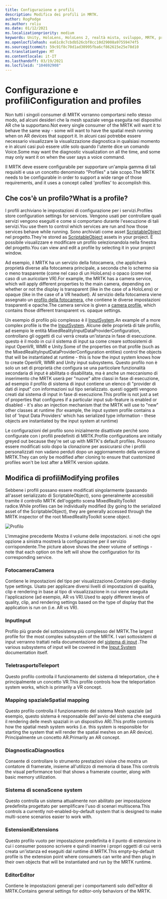 ```yaml
---
title: Configurazione e profili
description: Modifica dei profili in MRTK.
author: RogPodge
ms.author: roliu
ms.date: 01/12/2021
ms.localizationpriority: medium
keywords: Unity, HoloLens, HoloLens 2, realtà mista, sviluppo, MRTK, profilo MRTK
ms.openlocfilehash: ea61c8c7cbdb526cbf8cc10d29008a97559474f5
ms.sourcegitcommit: 59c91f8c70d1ad30995fba6cf862615e25e78d10
ms.translationtype: MT
ms.contentlocale: it-IT
ms.lasthandoff: 03/19/2021
ms.locfileid: "104692908"
---
```

# <a name="configuration-and-profiles"></a><span data-ttu-id="f4fb4-104">Configurazione e profili</span><span class="sxs-lookup"><span data-stu-id="f4fb4-104">Configuration and profiles</span></span>

<span data-ttu-id="f4fb4-105">Non tutti i singoli consumer di MRTK vorranno comportarsi nello stesso modo, ad alcuni desideri che la mesh spaziale venga eseguita nei dispositivi AR che la supportano.</span><span class="sxs-lookup"><span data-stu-id="f4fb4-105">Not every single consumer of the MRTK will want it to behave the same way - some will want to have the spatial mesh running when on AR devices that support it.</span></span> <span data-ttu-id="f4fb4-106">In alcuni casi potrebbe essere necessario visualizzare la visualizzazione diagnostica in qualsiasi momento e in alcuni casi può essere utile solo quando l'utente dice un comando Voice.</span><span class="sxs-lookup"><span data-stu-id="f4fb4-106">Some may want the diagnostic visualization on all the time, and some may only want it on when the user says a voice command.</span></span>

<span data-ttu-id="f4fb4-107">Il MRTK deve essere configurabile per supportare un'ampia gamma di tali requisiti e usa un concetto denominato "Profiles" a tale scopo.</span><span class="sxs-lookup"><span data-stu-id="f4fb4-107">The MRTK needs to be configurable in order to support a wide range of those requirements, and it uses a concept called 'profiles' to accomplish this.</span></span>

## <a name="what-is-a-profile"></a><span data-ttu-id="f4fb4-108">Che cos'è un profilo?</span><span class="sxs-lookup"><span data-stu-id="f4fb4-108">What is a profile?</span></span>

<span data-ttu-id="f4fb4-109">I profili archiviano le impostazioni di configurazione per i servizi.</span><span class="sxs-lookup"><span data-stu-id="f4fb4-109">Profiles store configuration settings for services.</span></span> <span data-ttu-id="f4fb4-110">Vengono usati per controllare quali servizi vengono eseguiti e come si comportano durante l'esecuzione di tali servizi.</span><span class="sxs-lookup"><span data-stu-id="f4fb4-110">You use them to control which services are run and how those services behave while running.</span></span> <span data-ttu-id="f4fb4-111">Sono archiviati come asset [ScriptableObject](https://docs.unity3d.com/Manual/class-ScriptableObject.html) nel progetto.</span><span class="sxs-lookup"><span data-stu-id="f4fb4-111">They're stored as [ScriptableObject](https://docs.unity3d.com/Manual/class-ScriptableObject.html) assets in your project.</span></span> <span data-ttu-id="f4fb4-112">È possibile visualizzare e modificare un profilo selezionandola nella finestra del progetto.</span><span class="sxs-lookup"><span data-stu-id="f4fb4-112">You can view and edit a profile by selecting it in your project window.</span></span>

<span data-ttu-id="f4fb4-113">Ad esempio, il MRTK ha un servizio della fotocamera, che applicherà proprietà diverse alla fotocamera principale, a seconda che lo schermo sia o meno trasparente (come nel caso di un HoloLens) o opaco (come nel caso di un auricolare VR).</span><span class="sxs-lookup"><span data-stu-id="f4fb4-113">For example, the MRTK has a camera service, which will apply different properties to the main camera, depending on whether or not the display is transparent (like in the case of a HoloLens) or opaque (like in the case of a VR headset).</span></span> <span data-ttu-id="f4fb4-114">Al servizio della fotocamera viene assegnato un [profilo della fotocamera](https://github.com/microsoft/MixedRealityToolkit-Unity/blob/mrtk_release/Assets/MixedRealityToolkit/Definitions/MixedRealityCameraProfile.cs), che contiene le diverse impostazioni trasparenti e opache.</span><span class="sxs-lookup"><span data-stu-id="f4fb4-114">The camera service is given a [camera profile](https://github.com/microsoft/MixedRealityToolkit-Unity/blob/mrtk_release/Assets/MixedRealityToolkit/Definitions/MixedRealityCameraProfile.cs), which contains those different transparent vs. opaque settings.</span></span>

<span data-ttu-id="f4fb4-115">Un esempio di profilo più complesso è il [InputSystem](https://github.com/microsoft/MixedRealityToolkit-Unity/blob/mrtk_release/Assets/MixedRealityToolkit/Definitions/InputSystem/MixedRealityInputSystemProfile.cs).</span><span class="sxs-lookup"><span data-stu-id="f4fb4-115">An example of a more complex profile is the the [InputSystem](https://github.com/microsoft/MixedRealityToolkit-Unity/blob/mrtk_release/Assets/MixedRealityToolkit/Definitions/InputSystem/MixedRealityInputSystemProfile.cs).</span></span>
<span data-ttu-id="f4fb4-116">Alcune delle proprietà di tale profilo, ad esempio le entità MixedRealityInputDataProviderConfiguration, controllano gli oggetti di cui verrà creata un'istanza in fase di esecuzione. questo è il modo in cui il sistema di input sa come creare sottosistemi di input OpenVR, WMR e Unity.</span><span class="sxs-lookup"><span data-stu-id="f4fb4-116">Some of the properties on that profile (such as the MixedRealityInputDataProviderConfiguration entities) control the objects that will be instantiated at runtime - this is how the input system knows how to create OpenVR, WMR and Unity input subsystems.</span></span> <span data-ttu-id="f4fb4-117">Questo profilo non è solo un set di proprietà che configura se una particolare funzionalità secondaria di input è abilitata o disabilitata, ma è anche un meccanismo di inserimento che MRTK userà per "nuove" altre classi in fase di esecuzione, ad esempio il profilo di sistema di input contiene un elenco di "provider di dati di input" con informazioni sul tipo serializzato. questi oggetti vengono creati dal sistema di input in fase di esecuzione.</span><span class="sxs-lookup"><span data-stu-id="f4fb4-117">This profile is not just a set of properties that configures if a particular input sub-feature is enabled or disabled - it's also an injection mechanism that the MRTK will use to "new" other classes at runtime (for example, the input system profile contains a list of 'Input Data Providers' which has serialized type information - these objects are instantiated by the input system at runtime)</span></span>

<span data-ttu-id="f4fb4-118">Le configurazioni del profilo sono inizialmente disattivate perché sono configurate con i profili predefiniti di MRTK.</span><span class="sxs-lookup"><span data-stu-id="f4fb4-118">Profile configurations are initially greyed out because they're set up with MRTK's default profiles.</span></span>
<span data-ttu-id="f4fb4-119">Possono essere modificati solo dopo la clonazione per assicurarsi che i profili personalizzati non vadano perduti dopo un aggiornamento della versione di MRTK.</span><span class="sxs-lookup"><span data-stu-id="f4fb4-119">They can only be modified after cloning to ensure that customized profiles won't be lost after a MRTK version update.</span></span>

## <a name="modifying-profiles"></a><span data-ttu-id="f4fb4-120">Modifica di profili</span><span class="sxs-lookup"><span data-stu-id="f4fb4-120">Modifying profiles</span></span>

<span data-ttu-id="f4fb4-121">Sebbene i profili possano essere modificati singolarmente (passando all'asset serializzato di ScriptableObject), sono generalmente accessibili tramite il controllo MRTK dell'oggetto scena MixedRealityToolkit radice.</span><span class="sxs-lookup"><span data-stu-id="f4fb4-121">While profiles can be individually modified (by going to the serialized asset of the ScriptableObject), they are generally accessed through the MRTK inspector of the root MixedRealityToolkit scene object.</span></span>

![Profilo](../features/Images/Profiles/input_profile.png)

<span data-ttu-id="f4fb4-123">L'immagine precedente Mostra il volume delle impostazioni. si noti che ogni opzione a sinistra mostrerà la configurazione per il servizio corrispondente.</span><span class="sxs-lookup"><span data-stu-id="f4fb4-123">The picture above shows the sheer volume of settings - note that each option on the left will show the configuration for its corresponding service.</span></span>

### <a name="camera"></a><span data-ttu-id="f4fb4-124">Fotocamera</span><span class="sxs-lookup"><span data-stu-id="f4fb4-124">Camera</span></span>

<span data-ttu-id="f4fb4-125">Contiene le impostazioni del tipo per visualizzazione.</span><span class="sxs-lookup"><span data-stu-id="f4fb4-125">Contains per-display type settings.</span></span> <span data-ttu-id="f4fb4-126">Usato per applicare diversi livelli di impostazioni di qualità, clip e rendering in base al tipo di visualizzazione in cui viene eseguita l'applicazione (ad esempio, AR vs VR).</span><span class="sxs-lookup"><span data-stu-id="f4fb4-126">Used to apply different levels of quality, clip, and rendering settings based on the type of display that the application is run on (i.e. AR vs VR).</span></span>

### <a name="input"></a><span data-ttu-id="f4fb4-127">Input</span><span class="sxs-lookup"><span data-stu-id="f4fb4-127">Input</span></span>

<span data-ttu-id="f4fb4-128">Profilo più grande del sottosistema più complesso del MRTK.</span><span class="sxs-lookup"><span data-stu-id="f4fb4-128">The largest profile for the most complex subsystem of the MRTK.</span></span> <span data-ttu-id="f4fb4-129">I vari sottosistemi di input verranno trattati nella documentazione del [sistema di input](InputSystem/Terminology.md) .</span><span class="sxs-lookup"><span data-stu-id="f4fb4-129">The various subsystems of input will be covered in the [Input System](InputSystem/Terminology.md) documentation itself.</span></span>

### <a name="teleport"></a><span data-ttu-id="f4fb4-130">Teletrasporto</span><span class="sxs-lookup"><span data-stu-id="f4fb4-130">Teleport</span></span>

<span data-ttu-id="f4fb4-131">Questo profilo controlla il funzionamento del sistema di teleportation, che è principalmente un concetto VR.</span><span class="sxs-lookup"><span data-stu-id="f4fb4-131">This profile controls how the teleportation system works, which is primarily a VR concept.</span></span>

### <a name="spatial-mapping"></a><span data-ttu-id="f4fb4-132">Mapping spaziale</span><span class="sxs-lookup"><span data-stu-id="f4fb4-132">Spatial mapping</span></span>

<span data-ttu-id="f4fb4-133">Questo profilo controlla il funzionamento del sistema Mesh spaziale (ad esempio, questo sistema è responsabile dell'avvio del sistema che eseguirà il rendering delle mesh spaziali in un dispositivo AR).</span><span class="sxs-lookup"><span data-stu-id="f4fb4-133">This profile controls how the spatial mesh system works (i.e. this system is responsible for starting the system that will render the spatial meshes on an AR device).</span></span> <span data-ttu-id="f4fb4-134">Principalmente un concetto AR.</span><span class="sxs-lookup"><span data-stu-id="f4fb4-134">Primarily an AR concept.</span></span>

### <a name="diagnostics"></a><span data-ttu-id="f4fb4-135">Diagnostica</span><span class="sxs-lookup"><span data-stu-id="f4fb4-135">Diagnostics</span></span>

<span data-ttu-id="f4fb4-136">Consente di controllare lo strumento prestazioni visive che mostra un contatore di framerate, insieme all'utilizzo di memoria di base.</span><span class="sxs-lookup"><span data-stu-id="f4fb4-136">This controls the visual performance tool that shows a framerate counter, along with basic memory utilization.</span></span>

### <a name="scene-system"></a><span data-ttu-id="f4fb4-137">Sistema di scena</span><span class="sxs-lookup"><span data-stu-id="f4fb4-137">Scene system</span></span>

<span data-ttu-id="f4fb4-138">Questo controlla un sistema attualmente non abilitato per impostazione predefinita progettato per semplificare l'uso di scenari multiscena.</span><span class="sxs-lookup"><span data-stu-id="f4fb4-138">This controls a currently not-enabled-by-default system that is designed to make multi-scene scenarios easier to work with.</span></span>

### <a name="extensions"></a><span data-ttu-id="f4fb4-139">Estensioni</span><span class="sxs-lookup"><span data-stu-id="f4fb4-139">Extensions</span></span>

<span data-ttu-id="f4fb4-140">Questo profilo vuoto per impostazione predefinita è il punto di estensione in cui i consumer possono scrivere e quindi inserire i propri oggetti di cui verrà creata un'istanza ed eseguiti dal runtime di MRTK.</span><span class="sxs-lookup"><span data-stu-id="f4fb4-140">This empty-by-default profile is the extension point where consumers can write and then plug in their own objects that will be instantiated and run by the MRTK runtime.</span></span>

### <a name="editor"></a><span data-ttu-id="f4fb4-141">Editor</span><span class="sxs-lookup"><span data-stu-id="f4fb4-141">Editor</span></span>

<span data-ttu-id="f4fb4-142">Contiene le impostazioni generali per i comportamenti solo dell'editor di MRTK.</span><span class="sxs-lookup"><span data-stu-id="f4fb4-142">Contains general settings for editor-only behaviors of the MRTK.</span></span>
